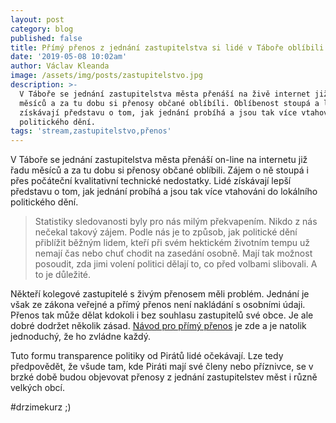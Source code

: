 ```yaml
---
layout: post
category: blog
published: false
title: Přímý přenos z jednání zastupitelstva si lidé v Táboře oblíbili
date: '2019-05-08 10:02am'
author: Václav Kleanda
image: /assets/img/posts/zastupitelstvo.jpg
description: >-
  V Táboře se jednání zastupitelstva města přenáší na živě internet již řadu
  měsíců a za tu dobu si přenosy občané oblíbíli. Oblíbenost stoupá a lidé tak
  získávají představu o tom, jak jednání probíhá a jsou tak více vtahováni do
  politického dění.
tags: 'stream,zastupitelstvo,přenos'
---
```

V Táboře se jednání zastupitelstva města přenáší on-line na internetu již řadu měsíců a za tu dobu si přenosy občané oblíbili. Zájem o ně stoupá i přes počáteční kvalitativní technické nedostatky. Lidé získávají lepší představu o tom, jak jednání probíhá a jsou tak více vtahováni do lokálního politického dění.

> Statistiky sledovanosti byly pro nás milým překvapením. Nikdo z nás nečekal takový zájem. Podle nás je to způsob, jak politické dění přiblížit běžným lidem, kteří při svém hektickém životním tempu už nemají čas nebo chuť chodit na zasedání osobně. Mají tak možnost posoudit, zda jimi volení politici dělají to, co před volbami slibovali. A to je důležité.

Někteří kolegové zastupitelé s živým přenosem měli problém.
Jednání je však ze zákona veřejné a přímý přenos není nakládání s osobními údaji. 
Přenos tak může dělat kdokoli i bez souhlasu zastupitelů své obce.
Je ale dobré dodržet několik zásad.
[Návod pro přímý přenos](https://docs.google.com/document/d/124mHy40rphPF8c-LVI1h5YAJ8WRaqlKY1ALbtWTdX5I/edit#heading=h.2pjkgswbh13d) je zde a je natolik jednoduchý, že ho zvládne každý.

Tuto formu transparence politiky od Pirátů lidé očekávají.
Lze tedy předpovědět, že všude tam, kde Piráti mají své členy nebo příznivce, se v brzké době budou objevovat přenosy z jednání zastupitelstev měst i různě velkých obcí.

#drzimekurz ;)
